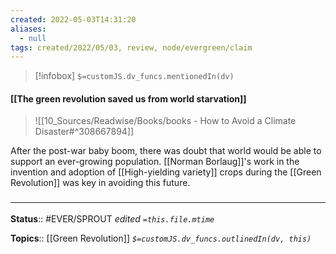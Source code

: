 ```yaml
---
created: 2022-05-03T14:31:20 
aliases:
  - null
tags: created/2022/05/03, review, node/evergreen/claim
---
```

> [!infobox]
`$=customJS.dv_funcs.mentionedIn(dv)`

#### [[The green revolution saved us from world starvation]]


> ![[10_Sources/Readwise/Books/books - How to Avoid a Climate Disaster#^308667894]]

After the post-war baby boom, there was doubt that world would be able to support an ever-growing population.
[[Norman Borlaug]]'s work in the invention and adoption of [[High-yielding variety]] crops during the [[Green Revolution]] was key in avoiding this future.
### <hr class="footnote"/>

**Status**:: #EVER/SPROUT
*edited `=this.file.mtime`*

**Topics**:: [[Green Revolution]]
*`$=customJS.dv_funcs.outlinedIn(dv, this)`*
